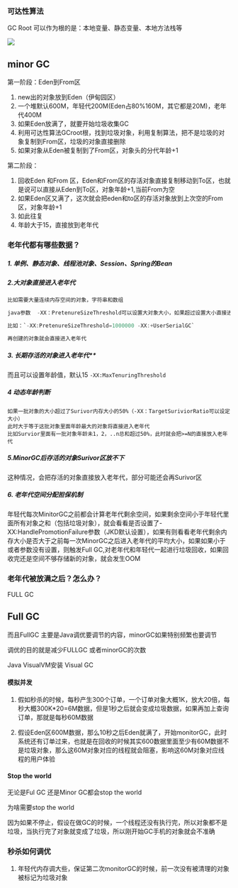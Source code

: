 ### 可达性算法

GC Root 可以作为根的是：本地变量、静态变量、本地方法栈等

![](E:\2020\code\springboot_dubbo\tools\md\JVM\img\堆的分代.png)

## minor GC

第一阶段：Eden到From区

1. new出的对象放到Eden（伊甸园区）
2. 一个堆默认600M，年轻代200M(Eden占80%160M，其它都是20M)，老年代400M
3. 如果Eden放满了，就要开始垃圾收集GC
4. 利用可达性算法GCroot根，找到垃圾对象，利用复制算法，把不是垃圾的对象复制到From区，垃圾的对象直接删除
5. 如果对象从Eden被复制到了From区，对象头的分代年龄+1

第二阶段：

1. 回收Eden 和From 区，Eden和From区的存活对象直接复制移动到To区，也就是说可以直接从Eden到To区，对象年龄+1,当前From为空
2. 如果Eden区又满了，这次就会把eden和to区的存活对象放到上次空的From区，对象年龄+1
3. 如此往复
4. 年龄大于15，直接放到老年代

### 老年代都有哪些数据？

##### 1. 单例、静态对象、线程池对象、Session、Spring的Bean 



#####  2.大对象直接进入老年代



```java
比如需要大量连续内存空间的对象，字符串和数组

java参数  -XX：PretenureSizeThreshold可以设置大对象大小，如果超过设置大小直接进入老年代，不会进入年轻代，但是只在Serial和ParNew两个垃圾收集器中有效

比如：`-XX:PretenureSizeThreshold=1000000 -XX:+UserSerialGC`

再创建的对象就会直接进入老年代
```

##### 3. 长期存活的对象进入老年代**

而且可以设置年龄值，默认15  `-XX:MaxTenuringThreshold`

##### 4 动态年龄判断

```
如果一批对象的大小超过了Surivor内存大小的50%（-XX：TargetSuriviorRatio可以设定大小）
此时大于等于这批对象里面年龄最大的对象将直接进入老年代
比如Survior里面有一批对象年龄未1，2，..n总和超过50%，此时就会把>=N的直接放入老年代
```

##### 5.MinorGC后存活的对象Surivor区放不下

这种情况，会把存活的对象直接放入老年代，部分可能还会再Surivor区

##### 6. 老年代空间分配担保机制

年轻代每次MinitorGC之前都会计算老年代剩余空间，如果剩余空间小于年轻代里面所有对象之和（包括垃圾对象），就会看看是否设置了-XX:HandlePromotionFailure参数（JKD默认设置），如果有则看看老年代剩余内存大小是否大于之前每一次MinorGC之后进入老年代的平均大小，如果如果小于或者参数没有设置，则触发Full GC,对老年代和年轻代一起进行垃圾回收，如果回收完还是空间不够存储新的对象，就会发生OOM







### 老年代被放满之后？怎么办？

FULL GC

## Full GC 

而且FullGC 主要是Java调优要调节的内容，minorGC如果特别频繁也要调节

调优的目的就是减少FULLGC 或者minorGC的次数



Java VisualVM安装 Visual GC

#### 模拟并发

1. 假如秒杀的时候，每秒产生300个订单，一个订单对象大概1K，放大20倍，每秒大概300K*20=6M数据，但是1秒之后就会变成垃圾数据，如果再加上查询订单，那就是每秒60M数据

2. 假设Eden区600M数据，那么10秒之后Eden就满了，开始monitorGC，此时系统还有订单过来，也就是在回收的时候其实600数据里面至少有60M数据不是垃圾对象，那么这60M对象对应的线程就会阻塞，影响这60M对象对应线程的用户体验


#### Stop the world

无论是Ful GC 还是Minor GC都会stop the world

为啥需要stop the world

因为如果不停止，假设在做GC的时候，一个线程还没有执行完，所以对象都不是垃圾，当执行完了对象就变成了垃圾，所以刚开始GC手机的对象就会不准确



### 秒杀如何调优

1. 年轻代内存调大些，保证第二次monitorGC的时候，前一次没有被清理的对象被标记为垃圾对象

